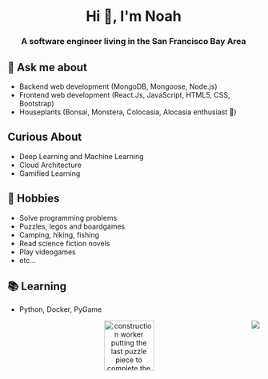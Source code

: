 ### 
<h1 align="center">Hi 👋, I'm Noah</h1>
<h3 align="center">A software engineer living in the San Francisco Bay Area</h3>

## 💬 Ask me about
- Backend web development (MongoDB, Mongoose, Node.js)
- Frontend web development (React.Js, JavaScript, HTML5, CSS, Bootstrap)
- Houseplants (Bonsai, Monstera, Colocasia, Alocasia enthusiast :evergreen_tree:)

## Curious About 
- Deep Learning and Machine Learning
- Cloud Architecture
- Gamified Learning

## 📅 Hobbies
- Solve programming problems
- Puzzles, legos and boardgames 
- Camping, hiking, fishing 
- Read science fiction novels
- Play videogames
- etc...
<!-- ## 💻 Current project
- [financial-go](https://github.com/Jvillegasd/financial-go) -->

## 📚 Learning
- Python, Docker, PyGame

<img align="right" src="https://github-readme-stats.vercel.app/api?username=switch86&show_icons=true&icon_color=CE1D2D&text_color=718096&bg_color=00000000&hide_title=true&hide_border=true" />

<div id="header" align="center">
  <img src="https://media.giphy.com/media/WRua0IqFZzYAGhNAc0/giphy-downsized-large.gif" width="100" borderRadius="10px" alt="construction worker putting the last puzzle piece to complete the sky, then sliding down the ladder" />
</div>
